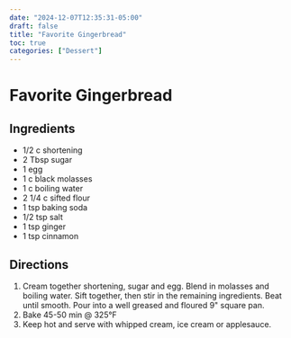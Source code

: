 ```yaml
---
date: "2024-12-07T12:35:31-05:00"
draft: false
title: "Favorite Gingerbread"
toc: true
categories: ["Dessert"]
---
```


# Favorite Gingerbread

## Ingredients

* 1/2 c shortening
* 2 Tbsp sugar
* 1 egg
* 1 c black molasses
* 1 c boiling water
* 2 1/4 c sifted flour
* 1 tsp baking soda
* 1/2 tsp salt
* 1 tsp ginger
* 1 tsp cinnamon

## Directions

1. Cream together shortening, sugar and egg. Blend in molasses and boiling water. Sift together, then stir in the remaining ingredients. Beat until smooth. Pour into a well greased and floured 9" square pan.
2. Bake 45-50 min @ 325°F
3. Keep hot and serve with whipped cream, ice cream or applesauce.
